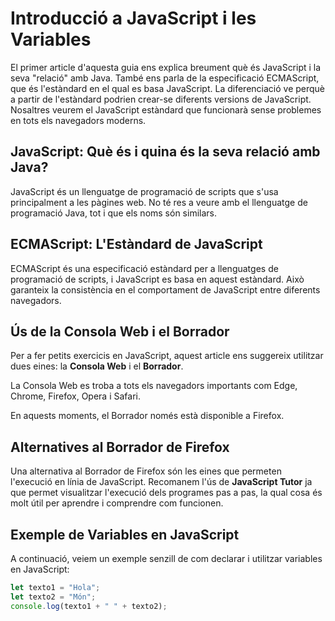 # Introducció a JavaScript i les Variables

El primer article d'aquesta guia ens explica breument què és JavaScript i la seva "relació" amb Java. També ens parla de la especificació ECMAScript, que és l'estàndard en el qual es basa JavaScript. La diferenciació ve perquè a partir de l'estàndard podrien crear-se diferents versions de JavaScript. Nosaltres veurem el JavaScript estàndard que funcionarà sense problemes en tots els navegadors moderns.

## JavaScript: Què és i quina és la seva relació amb Java?

JavaScript és un llenguatge de programació de scripts que s'usa principalment a les pàgines web. No té res a veure amb el llenguatge de programació Java, tot i que els noms són similars. 

## ECMAScript: L'Estàndard de JavaScript

ECMAScript és una especificació estàndard per a llenguatges de programació de scripts, i JavaScript es basa en aquest estàndard. Això garanteix la consistència en el comportament de JavaScript entre diferents navegadors.

## Ús de la Consola Web i el Borrador

Per a fer petits exercicis en JavaScript, aquest article ens suggereix utilitzar dues eines: la **Consola Web** i el **Borrador**.

La Consola Web es troba a tots els navegadors importants com Edge, Chrome, Firefox, Opera i Safari. 

En aquests moments, el Borrador només està disponible a Firefox.

## Alternatives al Borrador de Firefox

Una alternativa al Borrador de Firefox són les eines que permeten l'execució en línia de JavaScript. Recomanem l'ús de **JavaScript Tutor** ja que permet visualitzar l'execució dels programes pas a pas, la qual cosa és molt útil per aprendre i comprendre com funcionen.

## Exemple de Variables en JavaScript

A continuació, veiem un exemple senzill de com declarar i utilitzar variables en JavaScript:

```javascript
let texto1 = "Hola";
let texto2 = "Món";
console.log(texto1 + " " + texto2);
```